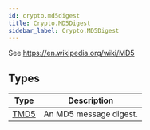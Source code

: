 ```yaml
---
id: crypto.md5digest
title: Crypto.MD5Digest
sidebar_label: Crypto.MD5Digest
---
```




See <https://en.wikipedia.org/wiki/MD5>


## Types
| Type | Description |
|---|---|
| [TMD5](../../crypto/crypto.md5digest/tmd5) | An MD5 message digest. |

